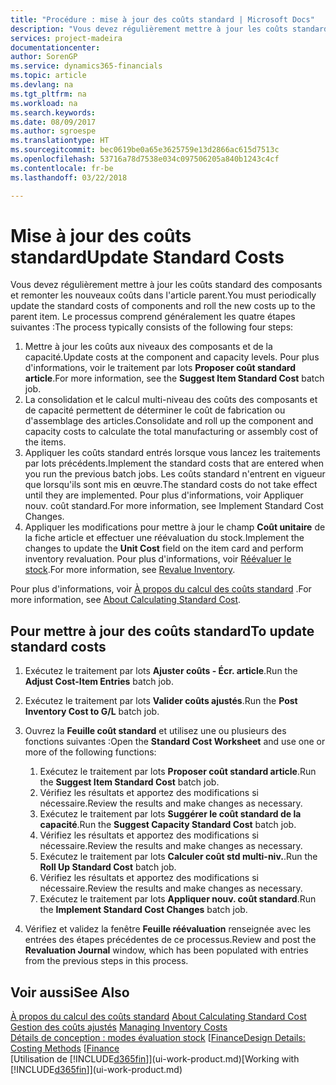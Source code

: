 ```yaml
---
title: "Procédure : mise à jour des coûts standard | Microsoft Docs"
description: "Vous devez régulièrement mettre à jour les coûts standard des composants et remonter les nouveaux coûts dans l'article parent."
services: project-madeira
documentationcenter: 
author: SorenGP
ms.service: dynamics365-financials
ms.topic: article
ms.devlang: na
ms.tgt_pltfrm: na
ms.workload: na
ms.search.keywords: 
ms.date: 08/09/2017
ms.author: sgroespe
ms.translationtype: HT
ms.sourcegitcommit: bec0619be0a65e3625759e13d2866ac615d7513c
ms.openlocfilehash: 53716a78d7538e034c097506205a840b1243c4cf
ms.contentlocale: fr-be
ms.lasthandoff: 03/22/2018

---
```

# <a name="update-standard-costs"></a><span data-ttu-id="0563f-103">Mise à jour des coûts standard</span><span class="sxs-lookup"><span data-stu-id="0563f-103">Update Standard Costs</span></span>
<span data-ttu-id="0563f-104">Vous devez régulièrement mettre à jour les coûts standard des composants et remonter les nouveaux coûts dans l'article parent.</span><span class="sxs-lookup"><span data-stu-id="0563f-104">You must periodically update the standard costs of components and roll the new costs up to the parent item.</span></span> <span data-ttu-id="0563f-105">Le processus comprend généralement les quatre étapes suivantes :</span><span class="sxs-lookup"><span data-stu-id="0563f-105">The process typically consists of the following four steps:</span></span>  

1.  <span data-ttu-id="0563f-106">Mettre à jour les coûts aux niveaux des composants et de la capacité.</span><span class="sxs-lookup"><span data-stu-id="0563f-106">Update costs at the component and capacity levels.</span></span> <span data-ttu-id="0563f-107">Pour plus d'informations, voir le traitement par lots **Proposer coût standard article**.</span><span class="sxs-lookup"><span data-stu-id="0563f-107">For more information, see the **Suggest Item Standard Cost** batch job.</span></span>  
2.  <span data-ttu-id="0563f-108">La consolidation et le calcul multi-niveau des coûts des composants et de capacité permettent de déterminer le coût de fabrication ou d'assemblage des articles.</span><span class="sxs-lookup"><span data-stu-id="0563f-108">Consolidate and roll up the component and capacity costs to calculate the total manufacturing or assembly cost of the items.</span></span>  
3.  <span data-ttu-id="0563f-109">Appliquer les coûts standard entrés lorsque vous lancez les traitements par lots précédents.</span><span class="sxs-lookup"><span data-stu-id="0563f-109">Implement the standard costs that are entered when you run the previous batch jobs.</span></span> <span data-ttu-id="0563f-110">Les coûts standard n'entrent en vigueur que lorsqu'ils sont mis en œuvre.</span><span class="sxs-lookup"><span data-stu-id="0563f-110">The standard costs do not take effect until they are implemented.</span></span> <span data-ttu-id="0563f-111">Pour plus d'informations, voir Appliquer nouv. coût standard.</span><span class="sxs-lookup"><span data-stu-id="0563f-111">For more information, see Implement Standard Cost Changes.</span></span>  
4.  <span data-ttu-id="0563f-112">Appliquer les modifications pour mettre à jour le champ **Coût unitaire** de la fiche article et effectuer une réévaluation du stock.</span><span class="sxs-lookup"><span data-stu-id="0563f-112">Implement the changes to update the **Unit Cost** field on the item card and perform inventory revaluation.</span></span> <span data-ttu-id="0563f-113">Pour plus d'informations, voir [Réévaluer le stock](inventory-how-revalue-inventory.md).</span><span class="sxs-lookup"><span data-stu-id="0563f-113">For more information, see [Revalue Inventory](inventory-how-revalue-inventory.md).</span></span>  

<span data-ttu-id="0563f-114">Pour plus d'informations, voir [À propos du calcul des coûts standard](finance-about-calculating-standard-cost.md) .</span><span class="sxs-lookup"><span data-stu-id="0563f-114">For more information, see [About Calculating Standard Cost](finance-about-calculating-standard-cost.md).</span></span>  
## <a name="to-update-standard-costs"></a><span data-ttu-id="0563f-115">Pour mettre à jour des coûts standard</span><span class="sxs-lookup"><span data-stu-id="0563f-115">To update standard costs</span></span>  
1.  <span data-ttu-id="0563f-116">Exécutez le traitement par lots **Ajuster coûts - Écr. article**.</span><span class="sxs-lookup"><span data-stu-id="0563f-116">Run the **Adjust Cost-Item Entries** batch job.</span></span>  
2.  <span data-ttu-id="0563f-117">Exécutez le traitement par lots **Valider coûts ajustés**.</span><span class="sxs-lookup"><span data-stu-id="0563f-117">Run the **Post Inventory Cost to G/L** batch job.</span></span>  
3.  <span data-ttu-id="0563f-118">Ouvrez la **Feuille coût standard** et utilisez une ou plusieurs des fonctions suivantes :</span><span class="sxs-lookup"><span data-stu-id="0563f-118">Open the **Standard Cost Worksheet** and use one or more of the following functions:</span></span>  

    1.  <span data-ttu-id="0563f-119">Exécutez le traitement par lots **Proposer coût standard article**.</span><span class="sxs-lookup"><span data-stu-id="0563f-119">Run the **Suggest Item Standard Cost** batch job.</span></span>  
    2.  <span data-ttu-id="0563f-120">Vérifiez les résultats et apportez des modifications si nécessaire.</span><span class="sxs-lookup"><span data-stu-id="0563f-120">Review the results and make changes as necessary.</span></span>  
    3.  <span data-ttu-id="0563f-121">Exécutez le traitement par lots **Suggérer le coût standard de la capacité**.</span><span class="sxs-lookup"><span data-stu-id="0563f-121">Run the **Suggest Capacity Standard Cost** batch job.</span></span>  
    4.  <span data-ttu-id="0563f-122">Vérifiez les résultats et apportez des modifications si nécessaire.</span><span class="sxs-lookup"><span data-stu-id="0563f-122">Review the results and make changes as necessary.</span></span>
    5. <span data-ttu-id="0563f-123">Exécutez le traitement par lots **Calculer coût std multi-niv.**.</span><span class="sxs-lookup"><span data-stu-id="0563f-123">Run the **Roll Up Standard Cost** batch job.</span></span>
    6.  <span data-ttu-id="0563f-124">Vérifiez les résultats et apportez des modifications si nécessaire.</span><span class="sxs-lookup"><span data-stu-id="0563f-124">Review the results and make changes as necessary.</span></span>
    7.  <span data-ttu-id="0563f-125">Exécutez le traitement par lots **Appliquer nouv. coût standard**.</span><span class="sxs-lookup"><span data-stu-id="0563f-125">Run the **Implement Standard Cost Changes** batch job.</span></span>  
4.  <span data-ttu-id="0563f-126">Vérifiez et validez la fenêtre **Feuille réévaluation** renseignée avec les entrées des étapes précédentes de ce processus.</span><span class="sxs-lookup"><span data-stu-id="0563f-126">Review and post the **Revaluation Journal** window, which has been populated with entries from the previous steps in this process.</span></span>  

## <a name="see-also"></a><span data-ttu-id="0563f-127">Voir aussi</span><span class="sxs-lookup"><span data-stu-id="0563f-127">See Also</span></span>  
 <span data-ttu-id="0563f-128">[À propos du calcul des coûts standard](finance-about-calculating-standard-cost.md) </span><span class="sxs-lookup"><span data-stu-id="0563f-128">[About Calculating Standard Cost](finance-about-calculating-standard-cost.md) </span></span>  
 <span data-ttu-id="0563f-129">[Gestion des coûts ajustés](finance-manage-inventory-costs.md) </span><span class="sxs-lookup"><span data-stu-id="0563f-129">[Managing Inventory Costs](finance-manage-inventory-costs.md) </span></span>  
 <span data-ttu-id="0563f-130">[Détails de conception : modes évaluation stock](design-details-costing-methods.md) [[Finance](finance.md)</span><span class="sxs-lookup"><span data-stu-id="0563f-130">[Design Details: Costing Methods](design-details-costing-methods.md) [[Finance](finance.md)</span></span>  
 <span data-ttu-id="0563f-131">[Utilisation de [!INCLUDE[d365fin](includes/d365fin_md.md)]](ui-work-product.md)</span><span class="sxs-lookup"><span data-stu-id="0563f-131">[Working with [!INCLUDE[d365fin](includes/d365fin_md.md)]](ui-work-product.md)</span></span>  

